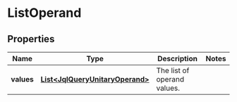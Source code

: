 # ListOperand

## Properties
Name | Type | Description | Notes
------------ | ------------- | ------------- | -------------
**values** | [**List&lt;JqlQueryUnitaryOperand&gt;**](JqlQueryUnitaryOperand.md) | The list of operand values. | 
